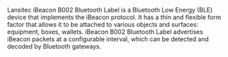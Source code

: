 Lansitec iBeacon B002 Bluetooth Label is a Bluetooth Low Energy (BLE) device that implements the iBeacon protocol. It has a thin and flexible form factor that allows it to be attached to various objects and surfaces: equipment, boxes, wallets. iBeacon B002 Bluetooth Label advertises iBeacon packets at a configurable interval, which can be detected and decoded by Bluetooth gateways.
